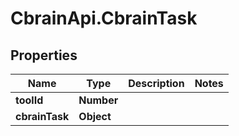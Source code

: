 # CbrainApi.CbrainTask

## Properties
Name | Type | Description | Notes
------------ | ------------- | ------------- | -------------
**toolId** | **Number** |  | 
**cbrainTask** | **Object** |  | 


